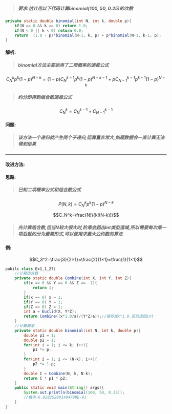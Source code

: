 > ##### 要求:估计用以下代码计算binomial(100, 50, 0.25)的次数

```Java
private static double binomial(int N, int k, double p){
    if(N == 0 && k == 0) return 1.0;
    if(N < 0 || k < 0) return 0.0;
    return  (1.0 - p)*binomial(N-1, k, p) + p*binomial(N-1, k-1, p);
}
```
#### 解析:
> ##### binomial方法主要运用了二项概率的递推公式

```math
C_N^kp^k(1-p)^{N-k}=(1-p)C_N^{k-1}p^k(1-p)^{N-k-1} + pC_{N-1}^{k-1}p^{k-1}(1-p)^{N-k}
```
> ##### 约分即得到组合数递推公式

```math
C_N^k=C_N^{k-1}+C_{N-1}^{k-1}
```
#### 问题:

> ##### 该方法一个递归就产生两个子递归,运算量非常大,如题数据会一直计算无法得到结果
---

#### 改进方法:
#### 思路:
> ##### 已知二项概率公式和组合数公式

```math
P(N,k)=C_N^kp^k(1-p)^{N-k}
```
```math
C_N^k=\frac{N!}{k!(N-k)!}
```

> ##### 先计算组合数,但当N较大很大时,阶乘会超出int类型值域,所以需要每次乘一项后就约分为最简形式,可以使用求最大公约数的算法
#### 例:

```math
C_3^2=\frac{3}{2×1}×\frac{2}{1×1}×\frac{1}{1×1}
```
```Java
pubilc class Ex1_1_27{
    //计算组合数
    private static double Combine(int X, int Y, int Z){
        if(x == 0 && Y == 0 && Z == -1){
            return 1;
        }
        if(x == 0) x = 1;
        if(Y == 0) Y = 1;
        if(Z == 0) Z = 1;
        int a = Euclid(X, Y*Z);
        return Combine((x*1.0/a)/(Y*Z/a));//强转或x*1.0,否则返回int
    }
    //计算概率
    private static double binomial(int N, int k, double p){
        double p1 = 1;
        double p2 = 1;
        for(int i = 1; i <= k; i++){
            p1 *= p;
        }
        for(int i = 1; i <= (N-k); i++){
            p2 *= 1-p;
        }
        double C = Combine(N, k, N-k);
        return C * p1 * p2;
    }
    public static void main(String[] args){
        System.out.println(binomial(100, 50, 0.25));
        //概率:6.828252801404798E-91
    }
}


